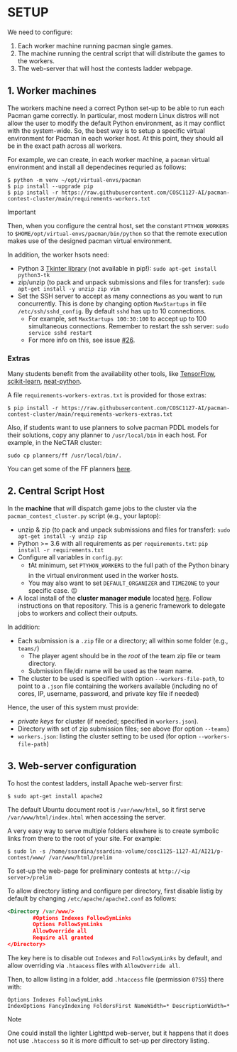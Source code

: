 # SETUP

We need to configure:

1. Each worker machine running pacman single games.
2. The machine running the central script that will distribute the games to the workers.
3. The web-server that will host the contests ladder webpage.

## 1. Worker machines

The workers machine need a correct Python set-up to be able to run each Pacman game correctly. In particular, most modern Linux distros will not allow the user to modify the default Python environment, as it may conflict with the system-wide. So, the best way is to setup a specific virtual environment for Pacman in each worker host. At this point, they should all be in the exact path across all workers.

For example, we can create, in each worker machine, a `pacman` virtual environment and install all dependecines requried as follows:

```shell
$ python -m venv ~/opt/virtual-envs/pacman
$ pip install --upgrade pip
$ pip install -r https://raw.githubusercontent.com/COSC1127-AI/pacman-contest-cluster/main/requirements-workers.txt
```

> [!IMPORTANT]
> Then, when you configure the central host, set the constant `PTYHON_WORKERS` to `$HOME/opt/virtual-envs/pacman/bin/python` so that the remote execution makes use of the designed pacman virtual environment.

In addition, the worker hsots need:

* Python 3 [Tkinter library](https://docs.python.org/3/library/tkinter.html) (not available in pip!): `sudo apt-get install python3-tk`
* zip/unzip (to pack and unpack submissions and files for transfer): `sudo apt-get install -y unzip zip vim`
* Set the SSH server to accept as many connections as you want to run concurrently. This is done by changing option `MaxStartups` in file `/etc/ssh/sshd_config`. By default `sshd` has up to 10 connections.
  * For example, set `MaxStartups 100:30:100` to accept up to 100 simultaneous connections. Remember to restart the ssh server: `sudo service sshd restart`
  * For more info on this, see issue [#26](https://github.com/COSC1127-AI/pacman-contest-cluster/issues/26).

### Extras

Many students benefit from the availability other tools, like [TensorFlow](https://www.tensorflow.org/), [scikit-learn](http://scikit-learn.org/), [neat-python](https://github.com/CodeReclaimers/neat-python).

A file `requirements-workers-extras.txt` is provided for those extras:

```shell
$ pip install -r https://raw.githubusercontent.com/COSC1127-AI/pacman-contest-cluster/main/requirements-workers-extras.txt
```

Also, if students want to use planners to solve pacman PDDL models for their solutions, copy any planner to `/usr/local/bin` in each host. For example, in the NeCTAR cluster:

```shell
sudo cp planners/ff /usr/local/bin/.
```

You can get some of the FF planners [here](https://github.com/ssardina-planning/planners).

## 2. Central Script Host

In the **machine** that will dispatch game jobs to the cluster via the `pacman_contest_cluster.py` script (e.g., your laptop):

* unzip & zip (to pack and unpack submissions and files for transfer): `sudo apt-get install -y unzip zip`
* Python >= 3.6 with all requirements as per `requirements.txt`: `pip install -r requirements.txt`
* Configure all variables in `config.py`:
  * ❗At minimum, set `PTYHON_WORKERS` to the full path of the Python binary in the virtual environment used in the worker hosts.
  * You may also want to set `DEFAULT_ORGANIZER` and `TIMEZONE` to your specific case. 😉
* A local install of the **cluster manager module** located [here](https://github.com/ssardina-teaching/cluster-manager). Follow instructions on that repository. This is a generic framework to delegate jobs to workers and collect their outputs.

In addition:

* Each submission is a `.zip` file or a directory; all within some folder (e.g., `teams/`)
  * The player agent should be in the _root_ of the team zip file or team directory.
  * Submission file/dir name will be used as the team name.
* The cluster to be used is specified with option `--workers-file-path`, to point to a `.json` file containing the workers available (including no of cores, IP, username, password, and private key file if needed)

Hence, the user of this system must provide:

* _private keys_ for cluster (if needed; specified in `workers.json`).
* Directory with set of zip submission files; see above (for option `--teams`)
* `workers.json`: listing the cluster setting to be used (for option `--workers-file-path`)

## 3. Web-server configuration

To host the contest ladders, install Apache web-server first:

```shell
$ sudo apt-get install apache2
```

The default Ubuntu document root is `/var/www/html`, so it first serve  `/var/www/html/index.html` when accessing the server.

A very easy way to serve multiple folders elswhere is to create symbolic links from there to the root of your site. For example:

```shell
$ sudo ln -s /home/ssardina/ssardina-volume/cosc1125-1127-AI/AI21/p-contest/www/ /var/www/html/prelim
```

To set-up the web-page for preliminary contests at `http://<ip server>/prelim`

To allow directory listing and configure per directory, first disable listig by default by changing `/etc/apache/apache2.conf` as follows:

```xml
<Directory /var/www/>
        #Options Indexes FollowSymLinks
        Options FollowSymLinks
        AllowOverride all
        Require all granted
</Directory>
```

The key here is to disable out `Indexes` and `FollowSymLinks` by default, and allow overriding via `.htaacess` files with `AllowOverride all`.

Then, to allow listing in a folder, add `.htaccess` file (permission `0755`) there with:

```plaintext
Options Indexes FollowSymLinks
IndexOptions FancyIndexing FoldersFirst NameWidth=* DescriptionWidth=*
```

> [!NOTE]
> One could install the lighter Lighttpd web-server, but it happens that it does not use `.htaccess` so it is more difficult to set-up per directory listing.
